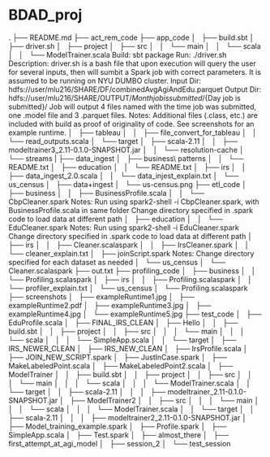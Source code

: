 # BDAD_proj

.
├── README.md
├── act_rem_code
├── app_code
│   ├── build.sbt
│   ├── driver.sh
│   ├── project
│   ├── src
│   │   └── main
│   │       └── scala
│   │           └── ModelTrainer.scala
    Build: sbt package
    Run: ./driver.sh
    Description: driver.sh is a bash file that upon execution will query the user for several inputs,
		then will sumbit a Spark job with correct parameters. It is assumed to be running on
		NYU DUMBO cluster.
    Input Dir: hdfs://user/mlu216/SHARE/DF/combinedAvgAgiAndEdu.parquet
    Output Dir: hdfs://user/mlu216/SHARE/OUTPUT/${Month job is submitted}/${Day job is submitted}/
		Job will output 4 files named with the time job was submitted, one .model file and 3
		.parquet files.
    Notes: Additional files (.class, etc.) are included with build as proof of originality of code.
	   See screenshots for an example runtime.
│   ├── tableau
│   │   ├── file_convert_for_tableau
│   │   └── read_outputs.scala
│   └── target
│       ├── scala-2.11
│       │   ├── modeltrainer3_2.11-0.1.0-SNAPSHOT.jar
│       │   └── resolution-cache
│       └── streams
|
├── data_ingest
│   ├── business\ patterns
│   │   └── README.txt
│   ├── education
│   │   └── README.txt
│   ├── irs
│   │   ├── data_ingest_2.0.scala
│   │   └── data_injest_explain.txt
│   └── us_census
│       ├── data+ingest
│       └── us-census.png
├── etl_code
│   ├── business
│   │   ├── BusinessProfile.scala
│   │   └── CbpCleaner.spark
	Notes: Run using spark2-shell -i CbpCleaner.spark, with BusinessProfile.scala in same folder
		Change directory specified in .spark code to load data at different path
│   ├── education
│   │   └── EduCleaner.spark
	Notes: Run using spark2-shell -i EduCleaner.spark
		Change directory specified in .spark code to load data at different path
│   ├── irs
│   │   ├── Cleaner.scalaspark
│   │   ├── IrsCleaner.spark
│   │   └── cleaner_explain.txt
│   ├── joinScript.spark
	Notes: Change directory specified for each dataset as needed
│   └── us_census
│       └── Cleaner.scalaspark
├── out.txt
├── profiling_code
│   ├── business
│   │   └── Profiling.scalaspark
│   ├── irs
│   │   ├── Profiling.scalaspark
│   │   └── profiler_explain.txt
│   └── us_census
│       └── Profiling.scalaspark
├── screenshots
│   ├── exampleRuntime1.jpg
│   ├── exampleRuntime2.pdf
│   ├── exampleRuntime3.jpg
│   ├── exampleRuntime4.jpg
│   └── exampleRuntime5.jpg
├── test_code
│   ├── EduProfile.scala
│   ├── FINAL_IRS_CLEAN
│   ├── Hello
│   │   ├── build.sbt
│   │   ├── project
│   │   ├── src
│   │   │   └── main
│   │   │       └── scala
│   │   │           └── SimpleApp.scala
│   │   └── target
│   ├── IRS_NEWER_CLEAN
│   ├── IRS_NEW_CLEAN
│   ├── IrsProfile.scala
│   ├── JOIN_NEW_SCRIPT.spark
│   ├── JustInCase.spark
│   ├── MakeLabeledPoint.scala
│   ├── MakeLabeledPoint2.scala
│   ├── ModelTrainer
│   │   ├── build.sbt
│   │   ├── project
│   │   ├── src
│   │   │   └── main
│   │   │       └── scala
│   │   │           └── ModelTrainer.scala
│   │   └── target
│   │       ├── scala-2.11
│   │       │   ├── modeltrainer_2.11-0.1.0-SNAPSHOT.jar
│   ├── ModelTrainer2
│   │   ├── src
│   │   │   └── main
│   │   │       └── scala
│   │   │           └── ModelTrainer.scala
│   │   └── target
│   │       ├── scala-2.11
│   │       │   ├── modeltrainer2_2.11-0.1.0-SNAPSHOT.jar
│   ├── Model_training_example.spark
│   ├── Profile.spark
│   ├── SimpleApp.scala
│   ├── Test.spark
│   ├── almost_there
│   ├── first_attempt_at_agi_model
│   ├── session_2
│   └── test_session
